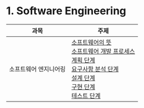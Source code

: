 # 1. Software Engineering

| 과목                  | 주제                                                                                                                                                                                                                                                                                                                                                                                                                                                                                                                      |
| --------------------- | ------------------------------------------------------------------------------------------------------------------------------------------------------------------------------------------------------------------------------------------------------------------------------------------------------------------------------------------------------------------------------------------------------------------------------------------------------------------------------------------------------------------------- |
| 소프트웨어 엔지니어링 | [소프트웨어의 뜻](../1.%20Software%20Engineering/1%20소프트웨어의%20뜻/) <br> [소프트웨어 개발 프로세스](../1.%20Software%20Engineering/2%20소프트웨어%20개발%20프로세스/) <br> [계획 단계](../1.%20Software%20Engineering/2.1%20계획%20단계/) <br> [요구사항 분석 단계](../1.%20Software%20Engineering/2.2%20요구사항%20분석%20단계/) <br> [설계 단계](./2.3%20설계%20단계/) <br> [구현 단계](../1.%20Software%20Engineering/2.4%20구현%20단계/) <br> [테스트 단계](../1.%20Software%20Engineering/2.5%20테스트%20단계/) |
